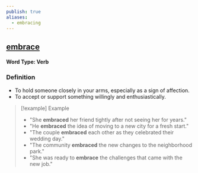 ```yaml
---
publish: true
aliases:
  - embracing
---
```


## [embrace](https://dictionary.cambridge.org/dictionary/english/embrace)
#### Word Type: Verb

### Definition
- To hold someone closely in your arms, especially as a sign of affection.
- To accept or support something willingly and enthusiastically.

> [!example] Example
> 
> - "She **embraced** her friend tightly after not seeing her for years."
> - "He **embraced** the idea of moving to a new city for a fresh start."
> - "The couple **embraced** each other as they celebrated their wedding day."
> - "The community **embraced** the new changes to the neighborhood park."
> - "She was ready to **embrace** the challenges that came with the new job."
